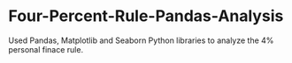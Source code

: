 # Four-Percent-Rule-Pandas-Analysis
Used Pandas, Matplotlib and Seaborn Python libraries to analyze the 4% personal finace rule.

